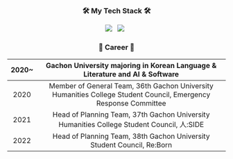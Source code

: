 <h3 align="center"></b>🛠 My Tech Stack 🛠</b></h3>
<p align="center">
<img src="https://img.shields.io/badge/c++-00599C?style=flat-square&logo=c%2B%2B&logoColor=white"/></a> &nbsp 
<img src="https://img.shields.io/badge/Python-3766AB?style=flat-square&logo=Python&logoColor=white"/></a> &nbsp </p>
<h3 align="center"></b>💙 Career 💙</b></h3> 

|2020~|        Gachon University majoring in Korean Language & Literature and AI & Software       |
|:-----:|:-----------------------------------------------------------------------------------:|
|2020| Member of General Team, 36th Gachon University Humanities College Student Council, Emergency Response Committee|
|2021| Head of Planning Team, 37th Gachon University Humanities College Student Council, 人:SIDE|
|2022| Head of Planning Team, 38th Gachon University Student Council, Re:Born|
